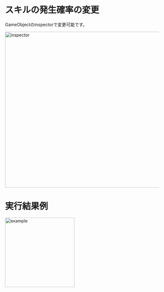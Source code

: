 # スキルの発生確率の変更

GameObjectのinspectorで変更可能です。

<img width="509" alt="inspector" src="https://user-images.githubusercontent.com/49301088/85117721-43a66300-b25a-11ea-83f5-506eb6d22719.png">

# 実行結果例
<img width="227" alt="example" src="https://user-images.githubusercontent.com/49301088/85117715-40ab7280-b25a-11ea-92e8-5c3b34b09c29.png">

